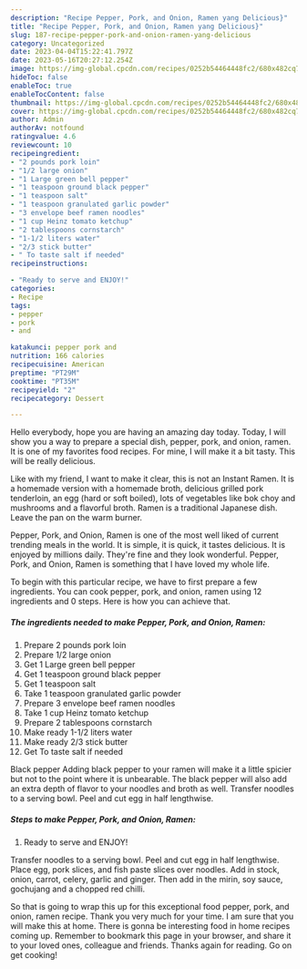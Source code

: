 ```yaml
---
description: "Recipe Pepper, Pork, and Onion, Ramen yang Delicious}"
title: "Recipe Pepper, Pork, and Onion, Ramen yang Delicious}"
slug: 187-recipe-pepper-pork-and-onion-ramen-yang-delicious
category: Uncategorized
date: 2023-04-04T15:22:41.797Z
date: 2023-05-16T20:27:12.254Z
image: https://img-global.cpcdn.com/recipes/0252b54464448fc2/680x482cq70/pepper-pork-and-onion-ramen-recipe-main-photo.jpg
hideToc: false
enableToc: true
enableTocContent: false
thumbnail: https://img-global.cpcdn.com/recipes/0252b54464448fc2/680x482cq70/pepper-pork-and-onion-ramen-recipe-main-photo.jpg
cover: https://img-global.cpcdn.com/recipes/0252b54464448fc2/680x482cq70/pepper-pork-and-onion-ramen-recipe-main-photo.jpg
author: Admin
authorAv: notfound
ratingvalue: 4.6
reviewcount: 10
recipeingredient:
- "2 pounds pork loin"
- "1/2 large onion"
- "1 Large green bell pepper"
- "1 teaspoon ground black pepper"
- "1 teaspoon salt"
- "1 teaspoon granulated garlic powder"
- "3 envelope beef ramen noodles"
- "1 cup Heinz tomato ketchup"
- "2 tablespoons cornstarch"
- "1-1/2 liters water"
- "2/3 stick butter"
- " To taste salt if needed"
recipeinstructions:

- "Ready to serve and ENJOY!"
categories:
- Recipe
tags:
- pepper
- pork
- and

katakunci: pepper pork and 
nutrition: 166 calories
recipecuisine: American
preptime: "PT29M"
cooktime: "PT35M"
recipeyield: "2"
recipecategory: Dessert

---
```



Hello everybody, hope you are having an amazing day today. Today, I will show you a way to prepare a special dish, pepper, pork, and onion, ramen. It is one of my favorites food recipes. For mine, I will make it a bit tasty. This will be really delicious.

Like with my friend, I want to make it clear, this is not an Instant Ramen. It is a homemade version with a homemade broth, delicious grilled pork tenderloin, an egg (hard or soft boiled), lots of vegetables like bok choy and mushrooms and a flavorful broth. Ramen is a traditional Japanese dish. Leave the pan on the warm burner.

Pepper, Pork, and Onion, Ramen is one of the most well liked of current trending meals in the world. It is simple, it is quick, it tastes delicious. It is enjoyed by millions daily. They're fine and they look wonderful. Pepper, Pork, and Onion, Ramen is something that I have loved my whole life.


To begin with this particular recipe, we have to first prepare a few ingredients. You can cook pepper, pork, and onion, ramen using 12 ingredients and 0 steps. Here is how you can achieve that.

<!--inarticleads1-->

##### The ingredients needed to make Pepper, Pork, and Onion, Ramen:

1. Prepare 2 pounds pork loin
1. Prepare 1/2 large onion
1. Get 1 Large green bell pepper
1. Get 1 teaspoon ground black pepper
1. Get 1 teaspoon salt
1. Take 1 teaspoon granulated garlic powder
1. Prepare 3 envelope beef ramen noodles
1. Take 1 cup Heinz tomato ketchup
1. Prepare 2 tablespoons cornstarch
1. Make ready 1-1/2 liters water
1. Make ready 2/3 stick butter
1. Get  To taste salt if needed


Black pepper Adding black pepper to your ramen will make it a little spicier but not to the point where it is unbearable. The black pepper will also add an extra depth of flavor to your noodles and broth as well. Transfer noodles to a serving bowl. Peel and cut egg in half lengthwise. 

<!--inarticleads2-->

##### Steps to make Pepper, Pork, and Onion, Ramen:


1. Ready to serve and ENJOY!

Transfer noodles to a serving bowl. Peel and cut egg in half lengthwise. Place egg, pork slices, and fish paste slices over noodles. Add in stock, onion, carrot, celery, garlic and ginger. Then add in the mirin, soy sauce, gochujang and a chopped red chilli. 

So that is going to wrap this up for this exceptional food pepper, pork, and onion, ramen recipe. Thank you very much for your time. I am sure that you will make this at home. There is gonna be interesting food in home recipes coming up. Remember to bookmark this page in your browser, and share it to your loved ones, colleague and friends. Thanks again for reading. Go on get cooking!
